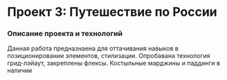 # Проект 3: Путешествие по России

### Описание проекта и технологий
Данная работа предназнаена для оттачивания навыков в позиционировании элементов, стилизации. Опробавана технология грид-лэйаут, закреплены флексы. Костыльные марджины и паддинги в наличии


